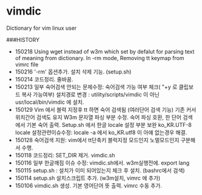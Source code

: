 vimdic
======

Dictionary for vim linux user

###HISTORY
- 150218
	Using wget instead of w3m which set by defalut for parsing text of meaning from dictionary.
	In -rm mode, Removing tt keymap from vimrc file
- 150216
	'-rm' 옵션추가. 설치 삭제 기능. (setup.sh)
- 150214
	코드정리. 줄바꿈.
- 150213
	일부 숙어검색 안되는 문제수정: 숙어검색 가능 여부 체크( "+y 로 클립보드 복사 가능여부)
	설치경로 변경 : utility/scripts/vimdic 이 아닌 usr/local/bin/vimdic 에 설치.
- 150129
	Vim 에서 블럭 지정후 tt 하면 숙어 검색됨 (여러단어 검색 기능) 기존 커서 위치간어 검색도 유지
	W3m 문자열 파싱 부분 수정. 숙어 파싱 호환, 한 단어 검색 에서 기본 숙어 출력.
	Setup.sh 에서 한글 locale 설정 부분 보완 ko_KR.UTF-8
	locale 설정관련이슈수정: locale -a 에서 ko_KR.utf8 이 아얘 없는경우 해결.
- 150128
	숙어검색 지원: vim에서 tt단축키 블럭지정 모드인지 노멀모드인지 구분해서 수행.
- 150118
	코드정리: SET_DIR 제거. vimdic.sh
- 150116
	일부 한글깨짐 이슈 수정: vimdic.sh에서. w3m실행전에. export lang 
- 150115
	setup.sh : 설치가 이미 되어있는지 체크 후 설치. (bashrc에서 검색)
- 150114
	setup.sh 설치스크립트 추가. (w3m설치, vimrc 에 추가)
- 150106
	vimdic.sh 생성. 기본 영어단어 뜻 출력. vimrc 수동 추가.
